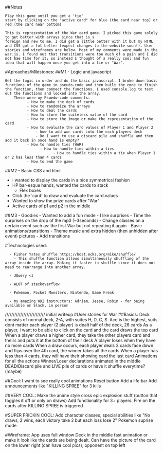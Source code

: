 ##Notes

    Play this game until you get a 'tie'
    start by clicking on the "active card" for blue (the card near top) or red (the card near bottom)

    This is representation of the War card game. I picked this game solely to get better with arrays since that is s
    foreign and new to me. I did get a little better with it but my HTML and CSS got a lot better (expect changes to the website soon!). User stories and wireframes are below. Most of my comments were made in the war.js. I found out that transitions were too much of a pain and I did not hae time for it; so instead I thought of a really cool and fun idea that will happen once you get into a tie or "War".

#Aproaches/Milestones:
##M1 - Logic and javascript

    Get the logic in order and do the basic javascript. I broke down basic functions of the game in pseudo-code and then built the code to finish the function, then connect the functions. I used console.log to test out the functions and looked into the array.
        These were my Psuedo-code comments:
              - How to make the deck of cards
              - How to randomize the arrays
              - How to deal the cards
              - How to store the suiteless value of the card
              - How to store the image or make the representation of the card
              - How to evaluate the card values of Player 1 and Player 2
                  - how to add won cards into the each players deck
                  - Do I want to use a discard pile and shuffle and then add it back in once hand is empty?
              - How to handle ties (WAR)
                    - How to handle ties within a ties
                          - How to handle ties within a tie when Player 1 or 2 has less than 4 cards
              - How to end the game

##M2 - Basic CSS and html
  - I wanted to display the cards in a nice symmetrical fashion
  - HP bar-esque hands, wanted the cards to stack
    - Flex boxes
  - Click the 'card' to draw and evaluate the card.values
  - Wanted to show the prize cards after "War"
  - Active cards of p1 and p2 in the middle

##M3 - Goodies
    - Wanted to add a fun mode
    - I like surprises
      - Time the surprises on the drop of the mp3 (~3seconds)
      - Change classes on a certain event such as: the first War but not repeating it again
    - Basic animations/transitions
    - Theme music and extra hidden (then unhidden after event) pictures
    - Add transitions



#Technologies used:

      - Fisher Yates shuffle https://bost.ocks.org/mike/shuffle/
        - This shuffle function allows simultaneously shuffling of the array inside the array. Making it faster to shuffle since it does not need to rearrange into another array.

      - JQuery <3

      - ALOT of stackoverflow

      - Pokemon, Pocket Monsters, Nintendo, Game Freak

      - my amazing WDI instructors: Adrian, Jesse, Robin - for being available on Slack, in person

////////////////////////// initial writeup
#User stories for War
##Basics:
    Deck consists of normal deck, 2-A, with suites H, D, C, S.
    Ace is the highest, suits dont matter
    each player (2 player) is dealt half of the deck, 26 cards
    As a player, I want to be able to click on the card and the card draws the top card
    When a player draws a higher card, they take the other players card and theirs and puts it at the bottom of their deck
    A player loses when they have no more cards
    When a draw occurs, each player deals 3 cards face down and flips over the 4th card, the winner takes all the cards
        When a player has less than 4 cards, they will have their showing card the last card
    Animations for all the actions
    Winner/Loser declarations animated in the middle
    DEAD/Discard pile and LIVE pile of cards or have it shuffle everytime? (maybe)

##Cool:
    I want to see really cool animations
    Reset button
    Add a life bar
    Add announcements like "KILLING SPREE" for 3 kills

##VERY COOL:
    Make the anime style cross epic explosion stuff (button that toggles it off or only on draws)
    Add functionality for 3+ players.
    Fire on the cards after KILLING SPREE is triggered


#SUPER FRICKIN COOL:
    Add character classes, special abilities like "No draws, 2 wins, each victory take 2 but each loss lose 2"
    Pokemon suprise mode


#Wireframe:
App uses full window
Deck in the middle
fast animation or make it look like the cards are being dealt.
Can have the picture of the card on the lower right (can have cool pics), opponent on top left
